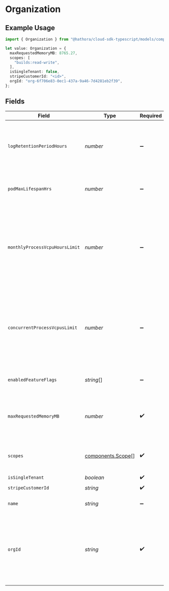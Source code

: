 # Organization

## Example Usage

```typescript
import { Organization } from "@hathora/cloud-sdk-typescript/models/components";

let value: Organization = {
  maxRequestedMemoryMB: 8765.27,
  scopes: [
    "builds:read-write",
  ],
  isSingleTenant: false,
  stripeCustomerId: "<id>",
  orgId: "org-6f706e83-0ec1-437a-9a46-7d4281eb2f39",
};
```

## Fields

| Field                                                                                                                             | Type                                                                                                                              | Required                                                                                                                          | Description                                                                                                                       | Example                                                                                                                           |
| --------------------------------------------------------------------------------------------------------------------------------- | --------------------------------------------------------------------------------------------------------------------------------- | --------------------------------------------------------------------------------------------------------------------------------- | --------------------------------------------------------------------------------------------------------------------------------- | --------------------------------------------------------------------------------------------------------------------------------- |
| `logRetentionPeriodHours`                                                                                                         | *number*                                                                                                                          | :heavy_minus_sign:                                                                                                                | The retention period for process logs in hours<br/>If undefined, the default is 72h                                               |                                                                                                                                   |
| `podMaxLifespanHrs`                                                                                                               | *number*                                                                                                                          | :heavy_minus_sign:                                                                                                                | The maximum lifespan in hours of a pod.                                                                                           |                                                                                                                                   |
| `monthlyProcessVcpuHoursLimit`                                                                                                    | *number*                                                                                                                          | :heavy_minus_sign:                                                                                                                | The maximum number of monthly process vcpu hours that can be run by the organization<br/>If undefined, the organization has no limit. |                                                                                                                                   |
| `concurrentProcessVcpusLimit`                                                                                                     | *number*                                                                                                                          | :heavy_minus_sign:                                                                                                                | The maximum number of concurrent processes that can be run by the organization<br/>If undefined, the organization has no limit.   |                                                                                                                                   |
| `enabledFeatureFlags`                                                                                                             | *string*[]                                                                                                                        | :heavy_minus_sign:                                                                                                                | The features enabled for this org and user.                                                                                       |                                                                                                                                   |
| `maxRequestedMemoryMB`                                                                                                            | *number*                                                                                                                          | :heavy_check_mark:                                                                                                                | The maximum memory in MB that can be used by any process in this org.                                                             |                                                                                                                                   |
| `scopes`                                                                                                                          | [components.Scope](../../models/components/scope.md)[]                                                                            | :heavy_check_mark:                                                                                                                | The scopes the user who loaded this has on this org.                                                                              |                                                                                                                                   |
| `isSingleTenant`                                                                                                                  | *boolean*                                                                                                                         | :heavy_check_mark:                                                                                                                | N/A                                                                                                                               |                                                                                                                                   |
| `stripeCustomerId`                                                                                                                | *string*                                                                                                                          | :heavy_check_mark:                                                                                                                | N/A                                                                                                                               |                                                                                                                                   |
| `name`                                                                                                                            | *string*                                                                                                                          | :heavy_minus_sign:                                                                                                                | The name of an organization.                                                                                                      |                                                                                                                                   |
| `orgId`                                                                                                                           | *string*                                                                                                                          | :heavy_check_mark:                                                                                                                | System generated unique identifier for an organization. Not guaranteed to have a specific format.                                 | org-6f706e83-0ec1-437a-9a46-7d4281eb2f39                                                                                          |